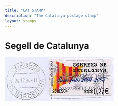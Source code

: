 ```yaml
---
title: "CAT STAMP"
description: "The Catalunya postage stamp"
layout: stamps
---
```


# Segell de Catalunya

![_config.yml](/images/catsegell.jpg)
